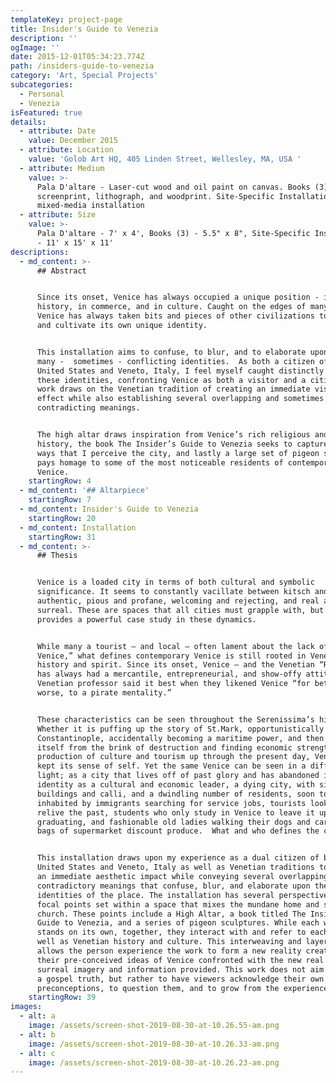 ```yaml
---
templateKey: project-page
title: Insider's Guide to Venezia
description: ''
ogImage: ''
date: 2015-12-01T05:34:23.774Z
path: /insiders-guide-to-venezia
category: 'Art, Special Projects'
subcategories:
  - Personal
  - Venezia
isFeatured: true
details:
  - attribute: Date
    value: December 2015
  - attribute: Location
    value: 'Golob Art HQ, 405 Linden Street, Wellesley, MA, USA '
  - attribute: Medium
    value: >-
      Pala D'altare - Laser-cut wood and oil paint on canvas. Books (3) -
      screenprint, lithograph, and woodprint. Site-Specific Installation -
      mixed-media installation
  - attribute: Size
    value: >-
      Pala D'altare - 7' x 4', Books (3) - 5.5" x 8", Site-Specific Installation
      - 11' x 15' x 11'
descriptions:
  - md_content: >-
      ## Abstract


      Since its onset, Venice has always occupied a unique position - in
      history, in commerce, and in culture. Caught on the edges of many worlds,
      Venice has always taken bits and pieces of other civilizations to create
      and cultivate its own unique identity.


      This installation aims to confuse, to blur, and to elaborate upon Venice’s
      many -  sometimes - conflicting identities.  As both a citizen of the
      United States and Veneto, Italy, I feel myself caught distinctly between
      these identities, confronting Venice as both a visitor and a citizen. My
      work draws on the Venetian tradition of creating an immediate visual
      effect while also establishing several overlapping and sometimes
      contradicting meanings. 


      The high altar draws inspiration from Venice’s rich religious and artistic
      history, the book The Insider’s Guide to Venezia seeks to capture the many
      ways that I perceive the city, and lastly a large set of pigeon sculptures
      pays homage to some of the most noticeable residents of contemporary
      Venice.
    startingRow: 4
  - md_content: '## Altarpiece'
    startingRow: 7
  - md_content: Insider's Guide to Venezia
    startingRow: 20
  - md_content: Installation
    startingRow: 31
  - md_content: >-
      ## Thesis


      Venice is a loaded city in terms of both cultural and symbolic
      significance. It seems to constantly vacillate between kitsch and
      authentic, pious and profane, welcoming and rejecting, and real and
      surreal. These are spaces that all cities must grapple with, but Venice
      provides a powerful case study in these dynamics.


      While many a tourist – and local – often lament about the lack of a “real
      Venice,” what defines contemporary Venice is still rooted in Venetian
      history and spirit. Since its onset, Venice – and the Venetian “Republic”
      has always had a mercantile, entrepreneurial, and show-offy attitude. A
      Venetian professor said it best when they likened Venice “for better or
      worse, to a pirate mentality.”


      These characteristics can be seen throughout the Serenissima’s history.
      Whether it is puffing up the story of St.Mark, opportunistically sacking
      Constantinople, accidentally becoming a maritime power, and then saving
      itself from the brink of destruction and finding economic strength in the
      production of culture and tourism up through the present day, Venice has
      kept its sense of self. Yet the same Venice can be seen in a different
      light; as a city that lives off of past glory and has abandoned its
      identity as a cultural and economic leader, a dying city, with sinking
      buildings and calli, and a dwindling number of residents, soon to only be
      inhabited by immigrants searching for service jobs, tourists looking to
      relive the past, students who only study in Venice to leave it upon
      graduating, and fashionable old ladies walking their dogs and carrying
      bags of supermarket discount produce.  What and who defines the city now?


      This installation draws upon my experience as a dual citizen of both the
      United States and Veneto, Italy as well as Venetian traditions to create
      an immediate aesthetic impact while conveying several overlapping and
      contradictory meanings that confuse, blur, and elaborate upon the multiple
      identities of the place. The installation has several perspectives and 
      focal points set within a space that mixes the mundane home and sacred
      church. These points include a High Altar, a book titled The Insider’s
      Guide to Venezia, and a series of pigeon sculptures. While each work
      stands on its own, together, they interact with and refer to each other as
      well as Venetian history and culture. This interweaving and layering
      allows the person experience the work to form a new reality created from
      their pre-conceived ideas of Venice confronted with the new real and
      surreal imagery and information provided. This work does not aim to preach
      a gospel truth, but rather to have viewers acknowledge their own
      preconceptions, to question them, and to grow from the experience.
    startingRow: 39
images:
  - alt: a
    image: /assets/screen-shot-2019-08-30-at-10.26.55-am.png
  - alt: b
    image: /assets/screen-shot-2019-08-30-at-10.26.33-am.png
  - alt: c
    image: /assets/screen-shot-2019-08-30-at-10.26.23-am.png
---
```


